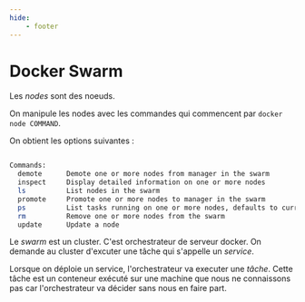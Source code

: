 ```yaml
---
hide:
    - footer
---
```


# Docker Swarm

Les *nodes* sont des noeuds.

On manipule les nodes avec les commandes qui commencent par `docker node COMMAND`.

On obtient les options suivantes : 

```bash

Commands:
  demote      Demote one or more nodes from manager in the swarm
  inspect     Display detailed information on one or more nodes
  ls          List nodes in the swarm
  promote     Promote one or more nodes to manager in the swarm
  ps          List tasks running on one or more nodes, defaults to current node
  rm          Remove one or more nodes from the swarm
  update      Update a node

```

Le *swarm* est un cluster. C'est orchestrateur de serveur docker. On demande au cluster d'excuter une tâche qui s'appelle un *service*. 

Lorsque on déploie un service, l'orchestrateur va executer une *tâche*. Cette tâche est un conteneur exécuté sur une machine que nous ne connaissons pas car l'orchestrateur va décider sans nous en faire part.
